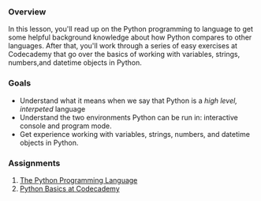 [//]: <> (name: A Gentle Introduction to Python)
[//]: <> (author: Benjamin White)
[//]: <> (type: introduction)

### Overview

In this lesson, you'll read up on the Python programming to language to get some helpful background knowledge about how Python compares to other languages. After that, you'll work through a series of easy exercises at Codecademy that go over the basics of working with variables, strings, numbers,and datetime objects in Python.

### Goals

*	Understand what it means when we say that Python is a *high level, interpeted* language
*	Understand the two environments Python can be run in: interactive console and program mode.
*    Get experience working with variables, strings, numbers, and datetime objects in Python.

### Assignments

1.  [The Python Programming Language](..)
2.  [Python Basics at Codecademy](..)